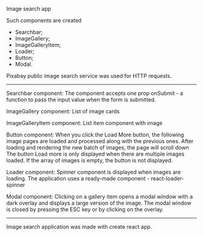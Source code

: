 Image search app

Such components are created
- Searchbar;
- ImageGallery;
- ImageGalleryItem;
- Loader;
- Button;
- Modal.
  

Pixabay public image search service was used for HTTP requests. 
_______________

Searchbar component:
The component accepts one prop onSubmit - a function to pass the input value when the form is submitted. 

ImageGallery component:
List of image cards

ImageGalleryItem component: 
List item component with image

Button component:
When you click the Load More button, the following image pages are loaded and processed along with the previous ones. After loading and rendering the new batch of images, the page will scroll down
The button Load more is only displayed when there are multiple images loaded. If the array of images is empty, the button is not displayed.

Loader component:
Spinner component is displayed when images are loading. The application uses a ready-made component - react-loader-spinner

Modal component:
Clicking on a gallery item opens a modal window with a dark overlay and displays a large version of the image. The modal window is closed by pressing the ESC key or by clicking on the overlay.

________________

Image search application was made with create react app. 


